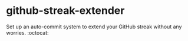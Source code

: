 # github-streak-extender
Set up an auto-commit system to extend your GitHub streak without any worries. :octocat:
